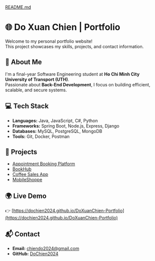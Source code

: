 [README.md](https://github.com/user-attachments/files/22938838/README.md)
# 🌐 Do Xuan Chien | Portfolio

Welcome to my personal portfolio website!  
This project showcases my skills, projects, and contact information.

## 🧠 About Me
I'm a final-year Software Engineering student at **Ho Chi Minh City University of Transport (UTH)**.  
Passionate about **Back-End Development**, I focus on building efficient, scalable, and secure systems.

## 💻 Tech Stack
- **Languages:** Java, JavaScript, C#, Python  
- **Frameworks:** Spring Boot, Node.js, Express, Django  
- **Databases:** MySQL, PostgreSQL, MongoDB  
- **Tools:** Git, Docker, Postman  

## 🚀 Projects
- [Appointment Booking Platform](https://github.com/DoChien2024/Appointment-Booking-Platform)
- [BookHub](https://github.com/DoChien2024/BookHub)
- [Coffee Sales App](https://github.com/DoChien2024/Coffee-Safes-App)
- [MobileShoppe](https://github.com/DoChien2024/MobileShoppe)

## 🌍 Live Demo
👉 [https://dochien2024.github.io/DoXuanChien-Portfolio](https://dochien2024.github.io/DoXuanChien-Portfolio)

## 📬 Contact
- **Email:** chiendo2024@gmail.com  
- **GitHub:** [DoChien2024](https://github.com/DoChien2024)
